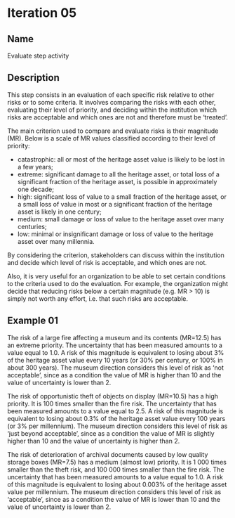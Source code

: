 # Iteration 05

## Name
Evaluate step activity

## Description
This step consists in an evaluation of each specific risk relative to other risks or to some criteria. It involves comparing the risks with each other, evaluating their level of priority, and deciding within the institution which risks are acceptable and which ones are not and therefore must be ‘treated’.

The main criterion used to compare and evaluate risks is their magnitude (MR). Below is a scale of MR values classified according to their level of priority: 
* catastrophic: all or most of the heritage asset value is likely to be lost in a few years; 
* extreme: significant damage to all the heritage asset, or total loss of a significant fraction of the heritage asset, is possible in approximately one decade; 
* high: significant loss of value to a small fraction of the heritage asset, or a small loss of value in most or a significant fraction of the heritage asset is likely in one century; 
* medium: small damage or loss of value to the heritage asset over many centuries; 
* low: minimal or insignificant damage or loss of value to the heritage asset over many millennia.

By considering the criterion, stakeholders can discuss within the institution and decide which level of risk is acceptable, and which ones are not.

Also, it is very useful for an organization to be able to set certain conditions to the criteria used to do the evaluation. For example, the organization might decide that reducing risks below a certain magnitude (e.g. MR > 10) is simply not worth any effort, i.e. that such risks are acceptable.

## Example 01
The risk of a large fire affecting a museum and its contents (MR=12.5) has an extreme priority. The uncertainty that has been measured amounts to a value equal to 1.0. A risk of this magnitude is equivalent to losing about 3% of the heritage asset value every 10 years (or 30% per century, or 100% in about 300 years). The museum direction considers this level of risk as ‘not acceptable’, since as a condition the value of MR is higher than 10 and the value of uncertainty is lower than 2.

The risk of opportunistic theft of objects on display (MR=10.5) has a high priority. It is 100 times smaller than the fire risk. The uncertainty that has been measured amounts to a value equal to 2.5. A risk of this magnitude is equivalent to losing about 0.3% of the heritage asset value every 100 years (or 3% per millennium). The museum direction considers this level of risk as ‘just beyond acceptable’, since as a condition the value of MR is slightly higher than 10 and the value of uncertainty is higher than 2.

The risk of deterioration of archival documents caused by low quality storage boxes (MR=7.5) has a medium (almost low) priority. It is 1 000 times smaller than the theft risk, and 100 000 times smaller than the fire risk. The uncertainty that has been measured amounts to a value equal to 1.0. A risk of this magnitude is equivalent to losing about 0.003% of the heritage asset value per millennium. The museum direction considers this level of risk as ‘acceptable’, since as a condition the value of MR is lower than 10 and the value of uncertainty is lower than 2.
